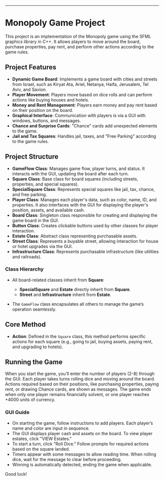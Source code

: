 
---

# Monopoly Game Project

This project is an implementation of the Monopoly game using the SFML graphics library in C++. It allows players to move around the board, purchase properties, pay rent, and perform other actions according to the game rules.

## Project Features

- **Dynamic Game Board**: Implements a game board with cities and streets from Israel, such as Kiryat Ata, Ariel, Netanya, Haifa, Jerusalem, Tel Aviv, and Savion.
- **Player Movement**: Players move based on dice rolls and can perform actions like buying houses and hotels.
- **Money and Rent Management**: Players earn money and pay rent based on their position on the board.
- **Graphical Interface**: Communication with players is via a GUI with windows, buttons, and messages.
- **Chance and Surprise Cards**: "Chance" cards add unexpected elements to the game.
- **Jail and Tax Squares**: Handles jail, taxes, and "Free Parking" according to the game rules.

## Project Structure

- **GameFlow Class**: Manages game flow, player turns, and status. It interacts with the GUI, updating the board after each turn.
- **Square Class**: Base class for board squares (including streets, properties, and special squares).
- **SpecialSquare Class**: Represents special squares like jail, tax, chance, and free parking.
- **Player Class**: Manages each player's data, such as color, name, ID, and properties. It also interfaces with the GUI for displaying the player's position, assets, and available cash.
- **Board Class**: Singleton class responsible for creating and displaying the game board in the GUI.
- **Button Class**: Creates clickable buttons used by other classes for player interaction.
- **Estate Class**: Abstract class representing purchasable assets.
- **Street Class**: Represents a buyable street, allowing interaction for house or hotel upgrades via the GUI.
- **Infrastructure Class**: Represents purchasable infrastructure (like utilities and railroads).

### Class Hierarchy

- All board-related classes inherit from **Square**:
  - **SpecialSquare** and **Estate** directly inherit from **Square**.
  - **Street** and **Infrastructure** inherit from **Estate**.

- The `GameFlow` class encapsulates all others to manage the game’s operation seamlessly.

## Core Method

- **Action**: Defined in the `Square` class, this method performs specific actions for each square (e.g., going to jail, buying assets, paying rent, and upgrading to hotels).

## Running the Game

When you start the game, you’ll enter the number of players (2-8) through the GUI. Each player takes turns rolling dice and moving around the board. Actions required based on their positions, like purchasing properties, paying rent, or drawing Chance cards, are shown as messages. The game ends when only one player remains financially solvent, or one player reaches +4000 units of currency.

### GUI Guide

- On starting the game, follow instructions to add players. Each player’s name and color are input in sequence.
- The GUI displays player cash and assets on the board. To view player estates, click "VIEW Estates."
- To start a turn, click "Roll Dice." Follow prompts for required actions based on the square landed.
- Timers appear with some messages to allow reading time. When rolling dice, wait for the message to clear before proceeding.
- Winning is automatically detected, ending the game when applicable.

Good luck!

